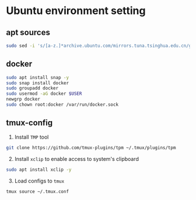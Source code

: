 # Ubuntu environment setting

## apt sources
```bash
sudo sed -i 's/[a-z.]*archive.ubuntu.com/mirrors.tuna.tsinghua.edu.cn/g' /etc/apt/sources.list
```

## docker
```bash
sudo apt install snap -y
sudo snap install docker
sudo groupadd docker
sudo usermod -aG docker $USER
newgrp docker
sudo chown root:docker /var/run/docker.sock
```


## tmux-config
1. Install `TMP` tool
```bash
git clone https://github.com/tmux-plugins/tpm ~/.tmux/plugins/tpm
```
2. Install `xclip` to enable access to system's clipboard
```bash
sudo apt install xclip -y
```

3. Load configs to `tmux`
```bash
tmux source ~/.tmux.conf
```
